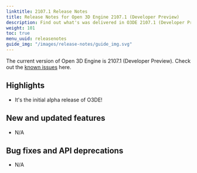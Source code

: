 ```yaml
---
linktitle: 2107.1 Release Notes
title: Release Notes for Open 3D Engine 2107.1 (Developer Preview)
description: Find out what's was delivered in O3DE 2107.1 (Developer Preview).
weight: 101
toc: true
menu_uuid: releasenotes
guide_img: "/images/release-notes/guide_img.svg"
---
```


The current version of Open 3D Engine is 2107.1 (Developer Preview). Check out the [known issues](2107-1-known-issues.md) here.

## Highlights

* It's the initial alpha release of O3DE!

## New and updated features

* N/A

## Bug fixes and API deprecations

* N/A
